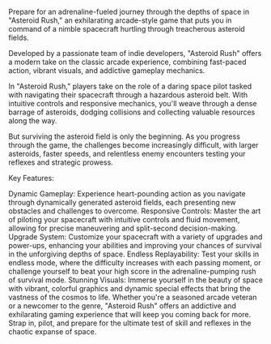 Prepare for an adrenaline-fueled journey through the depths of space in "Asteroid Rush," an exhilarating arcade-style game that puts you in command of a nimble spacecraft hurtling through treacherous asteroid fields.

Developed by a passionate team of indie developers, "Asteroid Rush" offers a modern take on the classic arcade experience, combining fast-paced action, vibrant visuals, and addictive gameplay mechanics.

In "Asteroid Rush," players take on the role of a daring space pilot tasked with navigating their spacecraft through a hazardous asteroid belt. With intuitive controls and responsive mechanics, you'll weave through a dense barrage of asteroids, dodging collisions and collecting valuable resources along the way.

But surviving the asteroid field is only the beginning. As you progress through the game, the challenges become increasingly difficult, with larger asteroids, faster speeds, and relentless enemy encounters testing your reflexes and strategic prowess.

Key Features:

Dynamic Gameplay: Experience heart-pounding action as you navigate through dynamically generated asteroid fields, each presenting new obstacles and challenges to overcome.
Responsive Controls: Master the art of piloting your spacecraft with intuitive controls and fluid movement, allowing for precise maneuvering and split-second decision-making.
Upgrade System: Customize your spacecraft with a variety of upgrades and power-ups, enhancing your abilities and improving your chances of survival in the unforgiving depths of space.
Endless Replayability: Test your skills in endless mode, where the difficulty increases with each passing moment, or challenge yourself to beat your high score in the adrenaline-pumping rush of survival mode.
Stunning Visuals: Immerse yourself in the beauty of space with vibrant, colorful graphics and dynamic special effects that bring the vastness of the cosmos to life.
Whether you're a seasoned arcade veteran or a newcomer to the genre, "Asteroid Rush" offers an addictive and exhilarating gaming experience that will keep you coming back for more. Strap in, pilot, and prepare for the ultimate test of skill and reflexes in the chaotic expanse of space.
